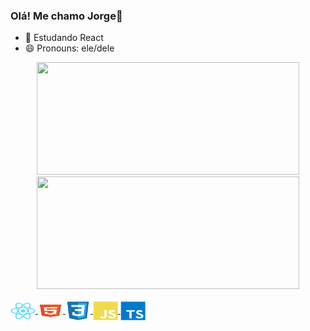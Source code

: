 ### Olá! Me chamo Jorge👋

- 🌱 Estudando React
- 😄 Pronouns: ele/dele

<div align="center">
  <a href="https://github.com/Sryorg">
  <img height="180em" width="420em" src="https://github-readme-stats.vercel.app/api?username=Sryorg&show_icons=true&theme=maroongold&include_all_commits=true&count_private=true"/>
  <img height="180em" width="420em" src="https://github-readme-stats.vercel.app/api/top-langs/?username=Sryorg&layout=compact&langs_count=7&theme=maroongold"/>
</div>
  <div style="display: inline_block"><br>
  <img align="center" alt="Jorge-React" height="30" width="40" src="https://raw.githubusercontent.com/devicons/devicon/master/icons/react/react-original.svg">
  <img align="center" alt="Jorge-HTML" height="20" width="40" src="https://raw.githubusercontent.com/devicons/devicon/master/icons/html5/html5-original.svg">
  <img align="center" alt="Jorge-CSS" height="30" width="40" src="https://raw.githubusercontent.com/devicons/devicon/master/icons/css3/css3-original.svg">
  <img align="center" alt="Jorge-Js" height="30" width="40" src="https://raw.githubusercontent.com/devicons/devicon/master/icons/javascript/javascript-plain.svg">
  <img align="center" alt="Jorge-Ts" height="30" width="40" src="https://raw.githubusercontent.com/devicons/devicon/master/icons/typescript/typescript-plain.svg">
</div>
